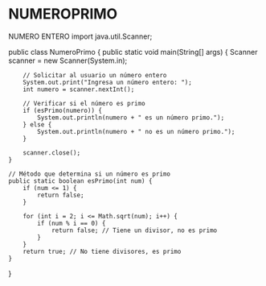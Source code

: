 # NUMEROPRIMO
NUMERO ENTERO
    import java.util.Scanner;

public class NumeroPrimo {
    public static void main(String[] args) {
        Scanner scanner = new Scanner(System.in);
        
        // Solicitar al usuario un número entero
        System.out.print("Ingresa un número entero: ");
        int numero = scanner.nextInt();
        
        // Verificar si el número es primo
        if (esPrimo(numero)) {
            System.out.println(numero + " es un número primo.");
        } else {
            System.out.println(numero + " no es un número primo.");
        }

        scanner.close();
    }

    // Método que determina si un número es primo
    public static boolean esPrimo(int num) {
        if (num <= 1) {
            return false;
        }

        for (int i = 2; i <= Math.sqrt(num); i++) {
            if (num % i == 0) {
                return false; // Tiene un divisor, no es primo
            }
        }
        return true; // No tiene divisores, es primo
    }
}

